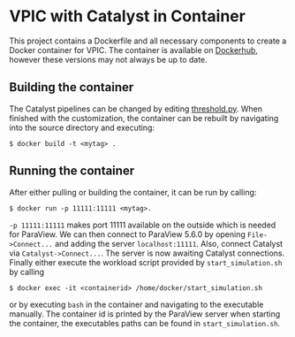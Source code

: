 
# VPIC with Catalyst in Container
This project contains a Dockerfile and all necessary components to create a Docker container for VPIC. 
The container is available on [Dockerhub](https://hub.docker.com/repository/docker/mswill/elwe_vpic), however these versions may not always be up to date.

## Building the container
The Catalyst pipelines can be changed by editing [threshold.py](https://github.com/m-s-will/vpic/blob/main/vpic/sample/threshold.py).
When finished with the customization, the container can be rebuilt by navigating into the source directory and executing:
	
	$ docker build -t <mytag> .

## Running the container
After either pulling or building the container, it can be run by calling:

    $ docker run -p 11111:11111 <mytag>.
    
`-p 11111:11111` makes port 11111 available on the outside which is needed for ParaView. We can then connect to ParaView 5.6.0 by opening `File->Connect...` and adding the server `localhost:11111`. Also, connect Catalyst via `Catalyst->Connect...`. The server is now awaiting Catalyst connections. Finally either execute the workload script provided by `start_simulation.sh` by calling

	$ docker exec -it <containerid> /home/docker/start_simulation.sh
or by executing `bash` in the container and navigating to the executable manually. The container id is printed by the ParaView server when starting the container, the executables paths can be found in `start_simulation.sh`.
